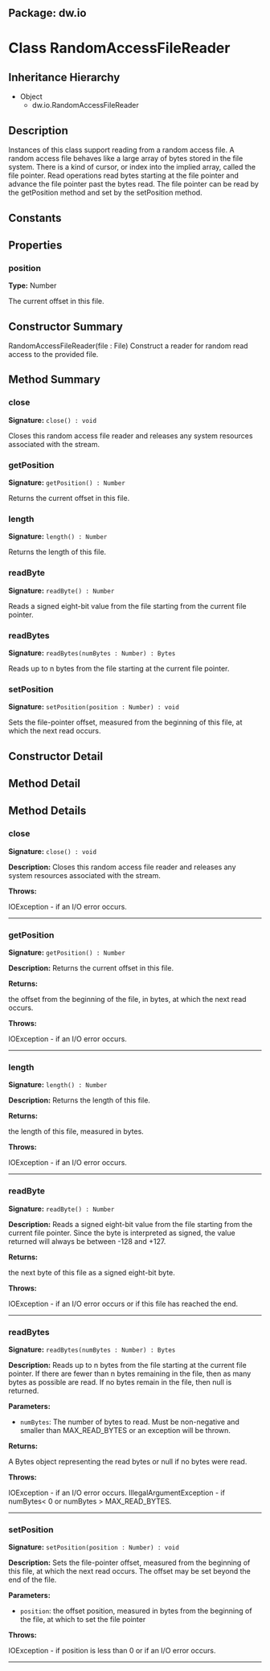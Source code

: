 ## Package: dw.io

# Class RandomAccessFileReader

## Inheritance Hierarchy

- Object
  - dw.io.RandomAccessFileReader

## Description

Instances of this class support reading from a random access file. A random access file behaves like a large array of bytes stored in the file system. There is a kind of cursor, or index into the implied array, called the file pointer. Read operations read bytes starting at the file pointer and advance the file pointer past the bytes read. The file pointer can be read by the getPosition method and set by the setPosition method.

## Constants

## Properties

### position

**Type:** Number

The current offset in this file.

## Constructor Summary

RandomAccessFileReader(file : File) Construct a reader for random read access to the provided file.

## Method Summary

### close

**Signature:** `close() : void`

Closes this random access file reader and releases any system resources associated with the stream.

### getPosition

**Signature:** `getPosition() : Number`

Returns the current offset in this file.

### length

**Signature:** `length() : Number`

Returns the length of this file.

### readByte

**Signature:** `readByte() : Number`

Reads a signed eight-bit value from the file starting from the current file pointer.

### readBytes

**Signature:** `readBytes(numBytes : Number) : Bytes`

Reads up to n bytes from the file starting at the current file pointer.

### setPosition

**Signature:** `setPosition(position : Number) : void`

Sets the file-pointer offset, measured from the beginning of this file, at which the next read occurs.

## Constructor Detail

## Method Detail

## Method Details

### close

**Signature:** `close() : void`

**Description:** Closes this random access file reader and releases any system resources associated with the stream.

**Throws:**

IOException - if an I/O error occurs.

---

### getPosition

**Signature:** `getPosition() : Number`

**Description:** Returns the current offset in this file.

**Returns:**

the offset from the beginning of the file, in bytes, at which the next read occurs.

**Throws:**

IOException - if an I/O error occurs.

---

### length

**Signature:** `length() : Number`

**Description:** Returns the length of this file.

**Returns:**

the length of this file, measured in bytes.

**Throws:**

IOException - if an I/O error occurs.

---

### readByte

**Signature:** `readByte() : Number`

**Description:** Reads a signed eight-bit value from the file starting from the current file pointer. Since the byte is interpreted as signed, the value returned will always be between -128 and +127.

**Returns:**

the next byte of this file as a signed eight-bit byte.

**Throws:**

IOException - if an I/O error occurs or if this file has reached the end.

---

### readBytes

**Signature:** `readBytes(numBytes : Number) : Bytes`

**Description:** Reads up to n bytes from the file starting at the current file pointer. If there are fewer than n bytes remaining in the file, then as many bytes as possible are read. If no bytes remain in the file, then null is returned.

**Parameters:**

- `numBytes`: The number of bytes to read. Must be non-negative and smaller than MAX_READ_BYTES or an exception will be thrown.

**Returns:**

A Bytes object representing the read bytes or null if no bytes were read.

**Throws:**

IOException - if an I/O error occurs.
IllegalArgumentException - if numBytes< 0 or numBytes > MAX_READ_BYTES.

---

### setPosition

**Signature:** `setPosition(position : Number) : void`

**Description:** Sets the file-pointer offset, measured from the beginning of this file, at which the next read occurs. The offset may be set beyond the end of the file.

**Parameters:**

- `position`: the offset position, measured in bytes from the beginning of the file, at which to set the file pointer

**Throws:**

IOException - if position is less than 0 or if an I/O error occurs.

---